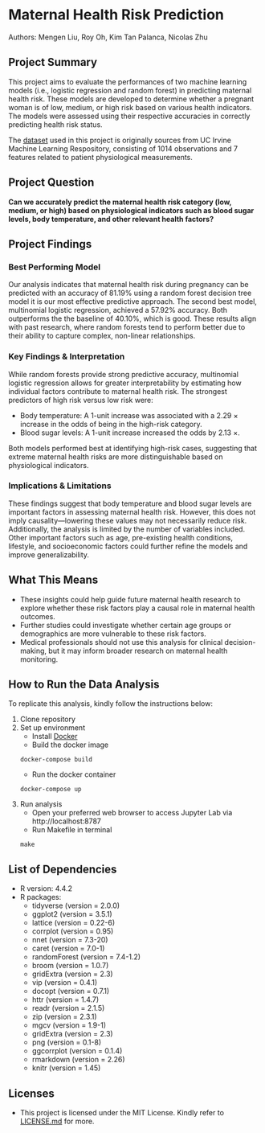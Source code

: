 # Maternal Health Risk Prediction

Authors: Mengen Liu, Roy Oh, Kim Tan Palanca, Nicolas Zhu

## Project Summary
This project aims to evaluate the performances of two machine learning models (i.e., logistic regression and random forest)  in predicting maternal health risk. These models are developed to determine whether a pregnant woman is of low, medium, or high risk based on various health indicators. The models were assessed using their respective accuracies in correctly predicting health risk status. 

The [dataset](https://archive.ics.uci.edu/dataset/863/maternal+health+risk) used in this project is originally sources from UC Irvine Machine Learning Respository, consisting of 1014 observations and 7 features related to patient physiological measurements. 

## Project Question

**Can we accurately predict the maternal health risk category (low, medium, or high) based on physiological indicators such as blood sugar levels, body temperature, and other relevant health factors?**

## Project Findings

### Best Performing Model
Our analysis indicates that maternal health risk during pregnancy can be predicted with an accuracy of 81.19% using a random forest decision tree model it is our most effective predictive approach. The second best model, multinomial logistic regression, achieved a 57.92% accuracy. Both outperforms the the baseline of 40.10%, which is good. These results align with past research, where random forests tend to perform better due to their ability to capture complex, non-linear relationships.

### Key Findings & Interpretation
While random forests provide strong predictive accuracy, multinomial logistic regression allows for greater interpretability by estimating how individual factors contribute to maternal health risk. The strongest predictors of high risk versus low risk were:

- Body temperature: A 1-unit increase was associated with a 2.29 $\times$ increase in the odds of being in the high-risk category.
- Blood sugar levels: A 1-unit increase increased the odds by 2.13 $\times$.

Both models performed best at identifying high-risk cases, suggesting that extreme maternal health risks are more distinguishable based on physiological indicators.

### Implications & Limitations
These findings suggest that body temperature and blood sugar levels are important factors in assessing maternal health risk. However, this does not imply causality—lowering these values may not necessarily reduce risk. Additionally, the analysis is limited by the number of variables included. Other important factors such as age, pre-existing health conditions, lifestyle, and socioeconomic factors could further refine the models and improve generalizability.

## What This Means
- These insights could help guide future maternal health research to explore whether these risk factors play a causal role in maternal health outcomes.
- Further studies could investigate whether certain age groups or demographics are more vulnerable to these risk factors.
- Medical professionals should not use this analysis for clinical decision-making, but it may inform broader research on maternal health monitoring.

## How to Run the Data Analysis
To replicate this analysis, kindly follow the instructions below:
1. Clone repository
2. Set up environment
    - Install [Docker](https://www.docker.com/get-started/)
    - Build the docker image
    ``` 
    docker-compose build
    ```
    - Run the docker container
    ```
    docker-compose up
    ```
3. Run analysis
    - Open your preferred web browser to access Jupyter Lab via http://localhost:8787
    - Run Makefile in terminal
    ```
    make
    ```

## List of Dependencies
- R version: 4.4.2
- R packages:
    - tidyverse (version = 2.0.0)
    - ggplot2 (version = 3.5.1)
    - lattice (version = 0.22-6)
    - corrplot (version = 0.95)
    - nnet (version = 7.3-20)
    - caret (version = 7.0-1)
    - randomForest (version = 7.4-1.2)
    - broom (version = 1.0.7)
    - gridExtra (version = 2.3)
    - vip (version = 0.4.1)
    - docopt (version = 0.7.1)
    - httr (version = 1.4.7)
    - readr (version = 2.1.5)
    - zip (version = 2.3.1)
    - mgcv (version = 1.9-1)
    - gridExtra (version = 2.3)
    - png (version = 0.1-8)
    - ggcorrplot (version = 0.1.4)
    - rmarkdown (version = 2.26)
    - knitr (version = 1.45)

## Licenses
- This project is licensed under the MIT License. Kindly refer to [LICENSE.md](https://github.com/DSCI-310-2025/dsci-310-group-03/blob/main/LICENSE.md) for more.
